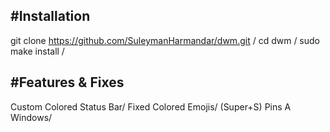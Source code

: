 #Installation
-------------
git clone https://github.com/SuleymanHarmandar/dwm.git /
cd dwm /
sudo make install /

#Features & Fixes
-----------------
Custom Colored Status Bar/
Fixed Colored Emojis/
(Super+S) Pins A Windows/
